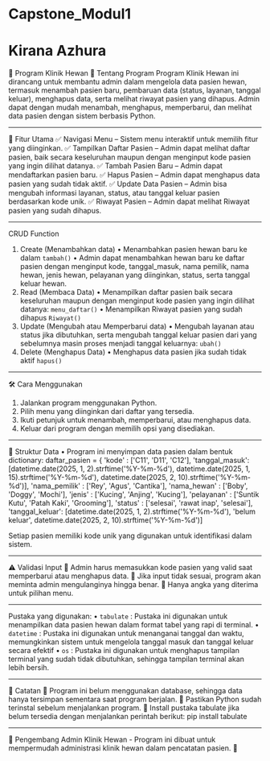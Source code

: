 # Capstone_Modul1
# Kirana Azhura

📌 Program Klinik Hewan
🏥 Tentang Program
Program Klinik Hewan ini dirancang untuk membantu admin dalam mengelola data pasien hewan, termasuk menambah pasien baru, pembaruan data (status, layanan, tanggal keluar), menghapus data, serta melihat riwayat pasien yang dihapus. Admin dapat dengan mudah menambah, menghapus, memperbarui, dan melihat data pasien dengan sistem berbasis Python.
________________________________________
🎯 Fitur Utama
✅ Navigasi Menu – Sistem menu interaktif untuk memilih fitur yang diinginkan.
✅ Tampilkan Daftar Pasien – Admin dapat melihat daftar pasien, baik secara keseluruhan maupun dengan menginput kode pasien yang ingin dilihat datanya.
✅ Tambah Pasien Baru – Admin dapat mendaftarkan pasien baru.
✅ Hapus Pasien – Admin dapat menghapus data pasien yang sudah tidak aktif.
✅ Update Data Pasien – Admin bisa mengubah informasi layanan, status, atau tanggal keluar pasien berdasarkan kode unik.
✅ Riwayat Pasien – Admin dapat melihat Riwayat pasien yang sudah dihapus.

________________________________________
CRUD Function
1.	Create (Menambahkan data)
  •	Menambahkan pasien hewan baru ke dalam `tambah()`
  •	Admin dapat menambahkan hewan baru ke daftar pasien dengan menginput kode, tanggal_masuk, nama pemilik, nama hewan, jenis hewan, pelayanan yang diinginkan, status, serta tanggal keluar hewan.
2.	Read (Membaca Data)
  •	Menampilkan daftar pasien baik secara keseluruhan maupun dengan menginput kode pasien yang ingin dilihat datanya:  `menu_daftar()`
  •	Menampilkan Riwayat pasien yang sudah dihapus `Riwayat()`
3.	Update (Mengubah atau Memperbarui data)
  •	Mengubah layanan atau status jika dibutuhkan, serta mengubah tanggal keluar pasien dari yang sebelumnya masin proses menjadi tanggal keluarnya: `ubah()`
4.	Delete (Menghapus Data)
  •	Menghapus data pasien jika sudah tidak aktif `hapus()`
________________________________________
🛠 Cara Menggunakan
1.	Jalankan program menggunakan Python.
2.	Pilih menu yang diinginkan dari daftar yang tersedia.
3.	Ikuti petunjuk untuk menambah, memperbarui, atau menghapus data.
4.	Keluar dari program dengan memilih opsi yang disediakan.
________________________________________
🔄 Struktur Data
•	Program ini menyimpan data pasien dalam bentuk dictionary:
daftar_pasien = {
    'kode' : ['C11', 'D11', 'C12'],
    'tanggal_masuk': [datetime.date(2025, 1, 2).strftime('%Y-%m-%d'),
                    datetime.date(2025, 1, 15).strftime('%Y-%m-%d'),
                    datetime.date(2025, 2, 10).strftime('%Y-%m-%d')],
    'nama_pemilik' : ['Rey', 'Agus', 'Cantika'],
    'nama_hewan' : ['Boby', 'Doggy', 'Mochi'],
    'jenis' : ['Kucing', 'Anjing', 'Kucing'],
    'pelayanan' : ['Suntik Kutu', 'Patah Kaki', 'Grooming'],
    'status' : ['selesai', 'rawat inap', 'selesai'],
    'tanggal_keluar': [datetime.date(2025, 1, 2).strftime('%Y-%m-%d'),
                    'belum keluar',
                    datetime.date(2025, 2, 10).strftime('%Y-%m-%d')]

Setiap pasien memiliki kode unik yang digunakan untuk identifikasi dalam sistem.

________________________________________
⚠️ Validasi Input
🔹 Admin harus memasukkan kode pasien yang valid saat memperbarui atau menghapus data.
🔹 Jika input tidak sesuai, program akan meminta admin mengulanginya hingga benar.
🔹 Hanya angka yang diterima untuk pilihan menu.
________________________________________
Pustaka yang digunakan:
•	`tabulate` : Pustaka ini digunakan untuk menampilkan data pasien hewan dalam format tabel yang rapi di terminal.
•	`datetime` : Pustaka ini digunakan untuk menanganai tanggal dan waktu, memungkinkan sistem untuk mengelola tanggal masuk dan tanggal keluar secara efektif
•	`os`       : Pustaka ini digunakan untuk menghapus tampilan terminal yang sudah tidak dibutuhkan, sehingga tampilan terminal akan lebih bersih.
________________________________________
📌 Catatan
🔸 Program ini belum menggunakan database, sehingga data hanya tersimpan sementara saat program berjalan.
🔸 Pastikan Python sudah terinstal sebelum menjalankan program.
🔸 Install pustaka tabulate jika belum tersedia dengan menjalankan perintah berikut: pip install tabulate

________________________________________
🤖 Pengembang
Admin Klinik Hewan - Program ini dibuat untuk mempermudah administrasi klinik hewan dalam pencatatan pasien. 🚀
